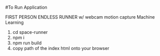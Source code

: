 #To Run Application

FIRST PERSON ENDLESS RUNNER w/ webcam motion capture Machine Learning

1. cd space-runner
2. npm i
3. npm run build
4. copy path of the index html onto your browser
